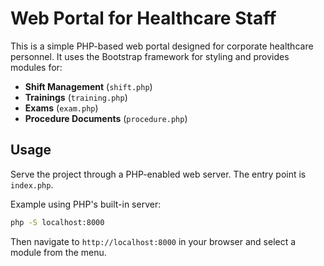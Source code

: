 # Web Portal for Healthcare Staff

This is a simple PHP-based web portal designed for corporate healthcare personnel. It uses the Bootstrap framework for styling and provides modules for:

- **Shift Management** (`shift.php`)
- **Trainings** (`training.php`)
- **Exams** (`exam.php`)
- **Procedure Documents** (`procedure.php`)

## Usage

Serve the project through a PHP-enabled web server. The entry point is `index.php`.

Example using PHP's built-in server:

```bash
php -S localhost:8000
```

Then navigate to `http://localhost:8000` in your browser and select a module from the menu.
